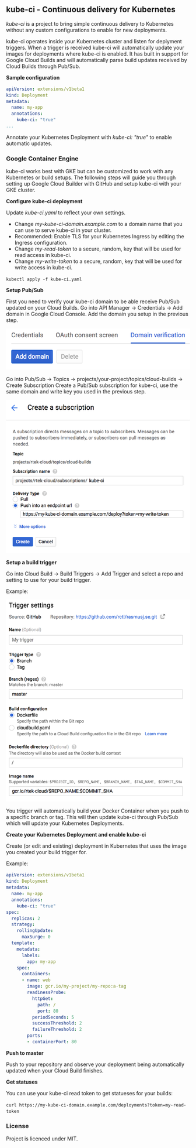 ## kube-ci - Continuous delivery for Kubernetes

*kube-ci* is a project to bring simple continuous delivery to Kubernetes without any custom configurations to enable for new deployments.

kube-ci operates inside your Kubernetes cluster and listen for deplyment triggers. When a trigger is received kube-ci will automatically update your images for deployments where kube-ci is enabled. It has built in support for Google Cloud Builds and will automatically parse build updates received by Cloud Builds through Pub/Sub.

**Sample configuration**

``` yaml
apiVersion: extensions/v1beta1
kind: Deployment
metadata:
  name: my-app
  annotations:
    kube-ci: "true"
...
```
Annotate your Kubernetes Deployment with *kube-ci: "true"* to enable automatic updates.

### Google Container Engine

kube-ci works best with GKE but can be customized to work with any Kubernetes or build setups. The following steps will guide you through setting up Google Cloud Builder with GitHub and setup kube-ci with your GKE cluster.

**Configure kube-ci deployment**

Update *kube-ci.yaml* to reflect your own settings.

- Change *my-kube-ci-domain.example.com* to a domain name that you can use to serve kube-ci in your cluster.
- Recommended: Enable TLS for your Kubernetes Ingress by editing the Ingress configuration.
- Change *my-read-token* to a secure, random, key that will be used for read access in kube-ci.
- Change *my-write-token* to a secure, random, key that will be used for write access in kube-ci.

`kubectl apply -f kube-ci.yaml`

**Setup Pub/Sub**

First you need to verify your kube-ci domain to be able receive Pub/Sub updated on your Cloud Builds.
Go into API Manager -> Credentials -> Add domain in Google Cloud Console.
Add the domain you setup in the previous step.

![Google Cloud setup](https://raw.githubusercontent.com/rctl/kube-ci/master/images/verify-domain.png)

Go into Pub/Sub -> Topics -> projects/your-project/topics/cloud-builds -> Create Subscription
Create a Pub/Sub subscription for kube-ci, use the same domain and write key you used in the previous step.

![Google Cloud setup](https://raw.githubusercontent.com/rctl/kube-ci/master/images/pub-sub.png)

**Setup a build trigger**

Go into Cloud Build -> Build Triggers -> Add Trigger and select a repo and setting to use for your build trigger.

Example:

![Google Cloud setup](https://raw.githubusercontent.com/rctl/kube-ci/master/images/trigger.png)

You trigger will automatically build your Docker Container when you push to a specific branch or tag.
This will then update kube-ci through Pub/Sub which will update your Kubernetes Deployments.

**Create your Kubernetes Deployment and enable kube-ci**

Create (or edit and existing) deployment in Kubernetes that uses the image you created your build trigger for.

Example:

``` yaml
apiVersion: extensions/v1beta1
kind: Deployment
metadata:
  name: my-app
  annotations:
    kube-ci: "true"
spec:
  replicas: 2
  strategy:
    rollingUpdate:
      maxSurge: 0
  template:
    metadata:
      labels:
        app: my-app
    spec:
      containers:
      - name: web
        image: gcr.io/my-project/my-repo:a-tag
        readinessProbe:
          httpGet:
            path: /
            port: 80
          periodSeconds: 5
          successThreshold: 2
          failureThreshold: 2
        ports:
        - containerPort: 80
```

**Push to master**

Push to your repository and observe your deployment being automatically updated when your Cloud Build finishes.

**Get statuses**

You can use your kube-ci read token to get statueses for your builds:

`curl https://my-kube-ci-domain.example.com/deployments?token=my-read-token`

### License

Project is licenced under MIT.